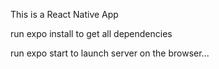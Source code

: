 This is a React Native App

run expo install to get all dependencies

run expo start to launch server on the browser...